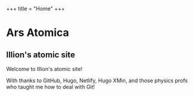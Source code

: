 +++
title = "Home"
+++

# Ars Atomica #

## Illion's atomic site ##

[//]: # (category list: blog, reference)
[//]: # (series list: New-to-nuke)
[//]: # (tag list: New-to-nuke, tactics, openings, endgames, game-analysis, general-advice, patterns, pawns, invasions, pawnitisation, beginner, rules)

Welcome to Illion's atomic site!

With thanks to GitHub, Hugo, Netlify, Hugo XMin, and those physics profs who taught me how to deal with Git!